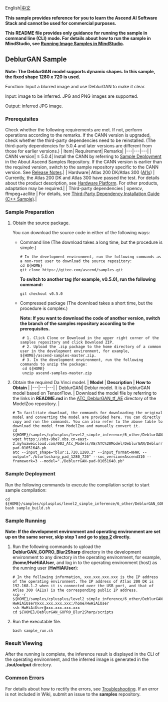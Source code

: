 English|[中文](README_CN.md)

**This sample provides reference for you to learn the Ascend AI Software Stack and cannot be used for commercial purposes.**

**This README file provides only guidance for running the sample in command line (CLI) mode. For details about how to run the sample in MindStudio, see [Running Image Samples in MindStudio](https://gitee.com/ascend/samples/wikis/Mindstudio%E8%BF%90%E8%A1%8C%E5%9B%BE%E7%89%87%E6%A0%B7%E4%BE%8B?sort_id=3164874).**

## DeblurGAN Sample
**Note: The DeblurGAN model supports dynamic shapes. In this sample, the fixed shape 1280 x 720 is used.**  

Function: Input a blurred image and use DeblurGAN to make it clear.   

Input: image to be inferred. JPG and PNG images are supported.   

Output: inferred JPG image.   

### Prerequisites
Check whether the following requirements are met. If not, perform operations according to the remarks. If the CANN version is upgraded, check whether the third-party dependencies need to be reinstalled. (The third-party dependencies for 5.0.4 and later versions are different from those for earlier versions.)
| Item| Requirement| Remarks|
|---|---|---|
| CANN version| ≥ 5.0.4| Install the CANN by referring to [Sample Deployment](https://gitee.com/ascend/samples#%E5%AE%89%E8%A3%85) in the About Ascend Samples Repository. If the CANN version is earlier than the required version, switch to the sample repository specific to the CANN version. See [Release Notes](https://gitee.com/ascend/samples/blob/master/README.md).|
| Hardware| Atlas 200 DK/Atlas 300 ([AI1s](https://support.huaweicloud.com/en-us/productdesc-ecs/ecs_01_0047.html#ecs_01_0047__section78423209366)) | Currently, the Atlas 200 DK and Atlas 300 have passed the test. For details about the product description, see [Hardware Platform](https://ascend.huawei.com/en/#/hardware/product). For other products, adaptation may be required.|
| Third-party dependencies | opencv, ffmpeg+acllite | For details, see [Third-Party Dependency Installation Guide (C++ Sample)](../../../environment).|

### Sample Preparation

1. Obtain the source package.

   You can download the source code in either of the following ways:  
    - Command line (The download takes a long time, but the procedure is simple.)
       ```    
       # In the development environment, run the following commands as a non-root user to download the source repository:   
       cd ${HOME}     
       git clone https://gitee.com/ascend/samples.git
       ```
       **To switch to another tag (for example, v0.5.0), run the following command:**
       ```
       git checkout v0.5.0
       ```
       
    - Compressed package (The download takes a short time, but the procedure is complex.)  
      
       **Note: If you want to download the code of another version, switch the branch of the samples repository according to the prerequisites.**  
       
       ``` 
        # 1. Click Clone or Download in the upper right corner of the samples repository and click Download ZIP.   
        # 2. Upload the .zip package to the home directory of a common user in the development environment, for example, ${HOME}/ascend-samples-master.zip.    
        # 3. In the development environment, run the following commands to unzip the package:    
        cd ${HOME}    
        unzip ascend-samples-master.zip
       ```

2. Obtain the required Da Vinci model.
    |  **Model** |  **Description** |  **How to Obtain** |
    |---|---|---|
    |  DeblurGAN| Deblur model. It is a DeblurGAN model based on TensorFlow. | Download the model file by referring to the links in **README.md** in the [ATC_DeblurGAN_tf_AE](https://gitee.com/ascend/ModelZoo-TensorFlow/tree/master/TensorFlow/contrib/cv/Blur2Sharp/ATC_DeblurGAN_tf_AE) directory of the ModelZoo repository. |
    ```
    # To facilitate download, the commands for downloading the original model and converting the model are provided here. You can directly copy and run the commands. You can also refer to the above table to download the model from ModelZoo and manually convert it.    
    cd ${HOME}/samples/cplusplus/level2_simple_inference/6_other/DeblurGAN_GOPRO_Blur2Sharp/model     
    wget https://obs-9be7.obs.cn-east-2.myhuaweicloud.com/003_Atc_Models/AE/ATC%20Model/DeblurGAN/DeblurrGAN-pad-01051648.pb       
    atc --input_shape="blur:1,720,1280,3" --input_format=NHWC --output="./blurtosharp_pad_1280_720" --soc_version=Ascend310 --framework=3 --model="./DeblurrGAN-pad-01051648.pb"
    ```
### Sample Deployment
Run the following commands to execute the compilation script to start sample compilation:  
```
cd ${HOME}/samples/cplusplus/level2_simple_inference/6_other/DeblurGAN_GOPRO_Blur2Sharp/scripts    
bash sample_build.sh
```
### Sample Running
**Note: If the development environment and operating environment are set up on the same server, skip step 1 and go to [step 2](#step_2) directly.**    
1. Run the following commands to upload the **DeblurGAN_GOPRO_Blur2Sharp** directory in the development environment to any directory in the operating environment, for example, **/home/HwHiAiUser**, and log in to the operating environment (host) as the running user (**HwHiAiUser**):  
    ```
    # In the following information, xxx.xxx.xxx.xxx is the IP address of the operating environment. The IP address of Atlas 200 DK is 192.168.1.2 when it is connected over the USB port, and that of Atlas 300 (AI1s) is the corresponding public IP address.
    scp -r ${HOME}/samples/cplusplus/level2_simple_inference/6_other/DeblurGAN_GOPRO_Blur2Sharp HwHiAiUser@xxx.xxx.xxx.xxx:/home/HwHiAiUser    
    ssh HwHiAiUser@xxx.xxx.xxx.xxx     
    cd ${HOME}/DeblurGAN_GOPRO_Blur2Sharp/scripts
    ```
2. <a name="step_2"></a>Run the executable file.   
    ```
    bash sample_run.sh
    ```

### Result Viewing
After the running is complete, the inference result is displayed in the CLI of the operating environment, and the inferred image is generated in the **./out/output** directory.    

### Common Errors
For details about how to rectify the errors, see [Troubleshooting](https://gitee.com/ascend/samples/wikis/%E5%B8%B8%E8%A7%81%E9%97%AE%E9%A2%98%E5%AE%9A%E4%BD%8D/%E4%BB%8B%E7%BB%8D). If an error is not included in Wiki, submit an issue to the **samples** repository.

